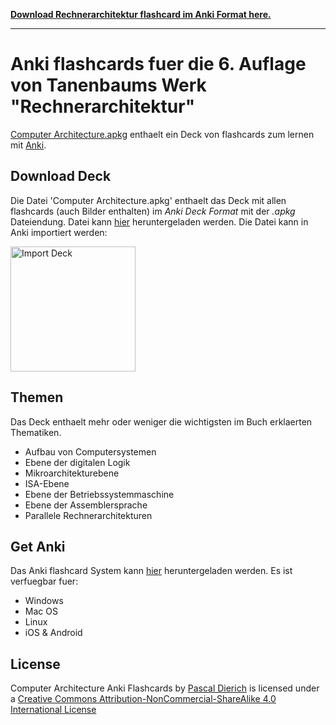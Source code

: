 **[Download Rechnerarchitektur flashcard im Anki Format here.](https://github.com/PascalDierich/Rechnerarchitektur-anki-flashcards/blob/master/Computer%20Architecture.apkg)**

---

# Anki flashcards fuer die 6. Auflage von Tanenbaums Werk "Rechnerarchitektur"

[Computer Architecture.apkg](https://github.com/PascalDierich/Rechnerarchitektur-anki-flashcards/blob/master/Computer%20Architecture.apkg) enthaelt ein Deck von flashcards zum lernen mit [Anki](https://apps.ankiweb.net/).

## Download Deck
Die Datei 'Computer Architecture.apkg' enthaelt das Deck mit allen flashcards (auch Bilder enthalten) im _Anki Deck Format_ mit der _.apkg_ Dateiendung. Datei kann [hier](https://github.com/PascalDierich/Rechnerarchitektur-anki-flashcards/blob/master/Computer%20Architecture.apkg) heruntergeladen werden. Die Datei kann in Anki importiert werden:
<p>
<img src="https://github.com/jonasjacek/lpic-1-anki-flashcards/blob/master/import-deck.jpg" width=200 alt="Import Deck">

## Themen
Das Deck enthaelt mehr oder weniger die wichtigsten im Buch erklaerten Thematiken. 

- Aufbau von Computersystemen
- Ebene der digitalen Logik
- Mikroarchitekturebene
- ISA-Ebene
- Ebene der Betriebssystemmaschine
- Ebene der Assemblersprache
- Parallele Rechnerarchitekturen

## Get Anki
Das Anki flashcard System kann [hier](https://apps.ankiweb.net/) heruntergeladen werden.
Es ist verfuegbar fuer:
- Windows
- Mac OS
- Linux
- iOS & Android

## License

<span xmlns:dct="http://purl.org/dc/terms/" href="http://purl.org/dc/dcmitype/Text" property="dct:title" rel="dct:type">Computer Architecture Anki Flashcards</span> by <a xmlns:cc="http://creativecommons.org/ns#" href="https://github.com/PascalDierich" property="cc:attributionName" rel="cc:attributionURL">Pascal Dierich</a> is licensed under a <a rel="license" href="http://creativecommons.org/licenses/by-nc-sa/4.0/">Creative Commons Attribution-NonCommercial-ShareAlike 4.0 International License</a>
